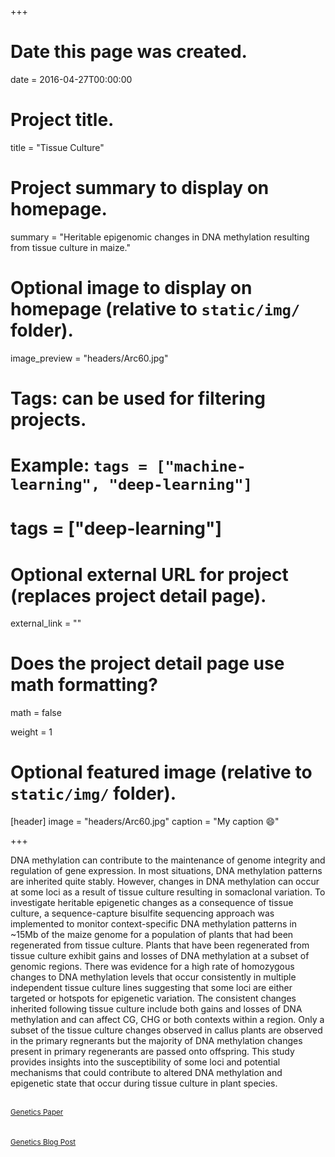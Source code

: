+++
# Date this page was created.
date = 2016-04-27T00:00:00

# Project title.
title = "Tissue Culture"

# Project summary to display on homepage.
summary = "Heritable epigenomic changes in DNA methylation resulting from tissue culture in maize."

# Optional image to display on homepage (relative to `static/img/` folder).
image_preview = "headers/Arc60.jpg"

# Tags: can be used for filtering projects.
# Example: `tags = ["machine-learning", "deep-learning"]`
# tags = ["deep-learning"]

# Optional external URL for project (replaces project detail page).
external_link = ""

# Does the project detail page use math formatting?
math = false

weight = 1

# Optional featured image (relative to `static/img/` folder).
[header]
image = "headers/Arc60.jpg"
caption = "My caption :smile:"

+++

DNA methylation can contribute to the maintenance of genome integrity and regulation of gene expression. In most situations, DNA methylation patterns are inherited quite stably.  However, changes in DNA methylation can occur at some loci as a result of tissue culture resulting in somaclonal variation.  To investigate heritable epigenetic changes as a consequence of tissue culture, a sequence-capture bisulfite sequencing approach was implemented to monitor context-specific DNA methylation patterns in ~15Mb of the maize genome for a population of plants that had been regenerated from tissue culture.  Plants that have been regenerated from tissue culture exhibit gains and losses of DNA methylation at a subset of genomic regions.  There was evidence for a high rate of homozygous changes to DNA methylation levels that occur consistently in multiple independent tissue culture lines suggesting that some loci are either targeted or hotspots for epigenetic variation.  The consistent changes inherited following tissue culture include both gains and losses of DNA methylation and can affect CG, CHG or both contexts within a region. Only a subset of the tissue culture changes observed in callus plants are observed in the primary regnerants but the majority of DNA methylation changes present in primary regenerants are passed onto offspring.  This study provides insights into the susceptibility of some loci and potential mechanisms that could contribute to altered DNA methylation and epigenetic state that occur during tissue culture in plant species.

<br>
<small><a id="academic-release" href="http://www.genetics.org/content/209/4/983">Genetics Paper</a></small>
<br><br>

<br>
<small><a id="academic-release" href="http://genestogenomes.org/navigating-the-maize-of-heritable-epigenetic-change/?category=science-and-publishing">Genetics Blog Post</a></small>
<br><br>
